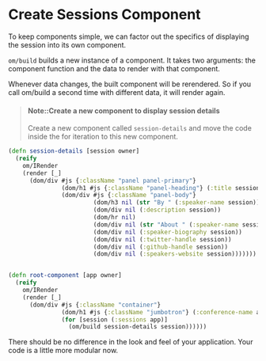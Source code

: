 # Create Sessions Component

To keep components simple, we can factor out the specifics of displaying the session into its own component.

`om/build` builds a new instance of a component. It takes two arguments: the component function and the data to render with that component.

Whenever data changes, the built component will be rerendered. So if you call om/build a second time with different data, it will render again.



> #### Note::Create a new component to display session details
> Create a new component called `session-details` and move the code inside the for iteration to this new component.


<!--sec data-title="Reveal answer..." data-id="answer001" data-collapse=true ces-->

```clojure
(defn session-details [session owner]
  (reify
    om/IRender
    (render [_]
      (dom/div #js {:className "panel panel-primary"}
               (dom/h1 #js {:className "panel-heading"} (:title session))
               (dom/div #js {:className "panel-body"}
                        (dom/h3 nil (str "By " (:speaker-name session)))
                        (dom/div nil (:description session))
                        (dom/hr nil)
                        (dom/div nil (str "About " (:speaker-name session) ":"))
                        (dom/div nil (:speaker-biography session))
                        (dom/div nil (:twitter-handle session))
                        (dom/div nil (:github-handle session))
                        (dom/div nil (:speakers-website session)))))))


(defn root-component [app owner]
  (reify
    om/IRender
    (render [_]
      (dom/div #js {:className "container"}
               (dom/h1 #js {:className "jumbotron"} (:conference-name app))
               (for [session (:sessions app)]
                 (om/build session-details session))))))
```

There should be no difference in the look and feel of your application.  Your code is a little more modular now.

<!--endsec-->

